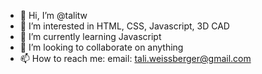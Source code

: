 - 👋 Hi, I’m @talitw
- 👀 I’m interested in HTML, CSS, Javascript, 3D CAD
- 🌱 I’m currently learning Javascript
- 💞️ I’m looking to collaborate on anything
- 📫 How to reach me: email: tali.weissberger@gmail.com

<!---
talitw/talitw is a ✨ special ✨ repository because its `README.md` (this file) appears on your GitHub profile.
You can click the Preview link to take a look at your changes.
--->
